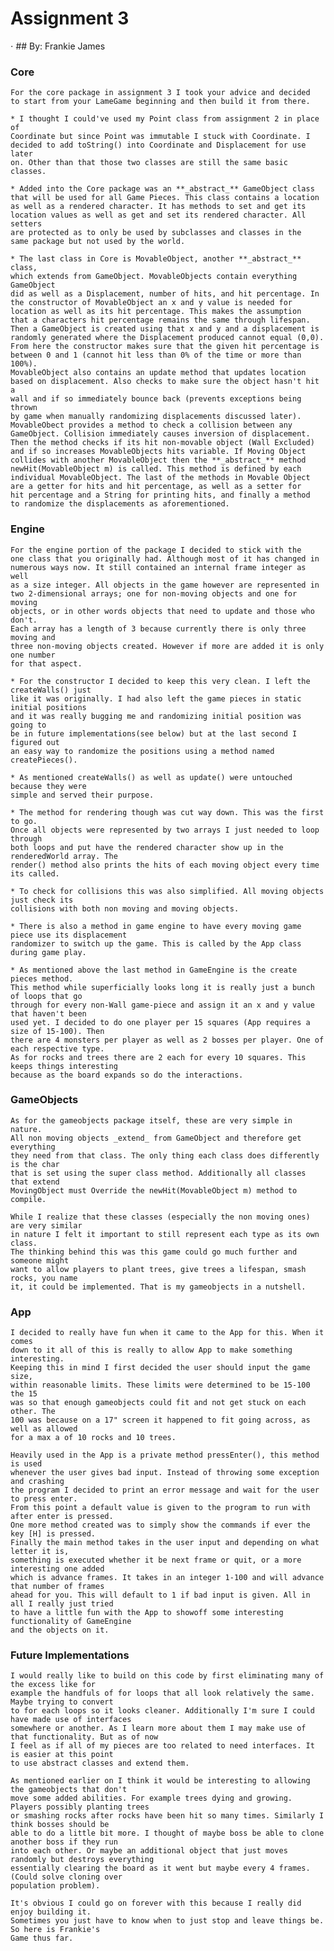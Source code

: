 # Assignment 3
⋅ ## By: Frankie James

### Core
    For the core package in assignment 3 I took your advice and decided 
    to start from your LameGame beginning and then build it from there.

    * I thought I could've used my Point class from assignment 2 in place of 
    Coordinate but since Point was immutable I stuck with Coordinate. I 
    decided to add toString() into Coordinate and Displacement for use later
    on. Other than that those two classes are still the same basic classes.

    * Added into the Core package was an **_abstract_** GameObject class 
    that will be used for all Game Pieces. This class contains a location
    as well as a rendered character. It has methods to set and get its
    location values as well as get and set its rendered character. All setters
    are protected as to only be used by subclasses and classes in the 
    same package but not used by the world. 

    * The last class in Core is MovableObject, another **_abstract_** class,
    which extends from GameObject. MovableObjects contain everything GameObject 
    did as well as a Displacement, number of hits, and hit percentage. In
    the constructor of MovableObject an x and y value is needed for 
    location as well as its hit percentage. This makes the assumption
    that a characters hit percentage remains the same through lifespan.
    Then a GameObject is created using that x and y and a displacement is
    randomly generated where the Displacement produced cannot equal (0,0).
    From here the constructor makes sure that the given hit percentage is 
    between 0 and 1 (cannot hit less than 0% of the time or more than 100%).
    MovableObject also contains an update method that updates location 
    based on displacement. Also checks to make sure the object hasn't hit a 
    wall and if so immediately bounce back (prevents exceptions being thrown
    by game when manually randomizing displacements discussed later).
    MovableObect provides a method to check a collision between any 
    GameObject. Collision immediately causes inversion of displacement.
    Then the method checks if its hit non-movable object (Wall Excluded) 
    and if so increases MovableObjects hits variable. If Moving Object
    collides with another MovableObject then the **_abstract_** method
    newHit(MovableObject m) is called. This method is defined by each 
    individual MovableObject. The last of the methods in Movable Object 
    are a getter for hits and hit percentage, as well as a setter for 
    hit percentage and a String for printing hits, and finally a method
    to randomize the displacements as aforementioned.

### Engine
    For the engine portion of the package I decided to stick with the
    one class that you originally had. Although most of it has changed in
    numerous ways now. It still contained an internal frame integer as well
    as a size integer. All objects in the game however are represented in
    two 2-dimensional arrays; one for non-moving objects and one for moving
    objects, or in other words objects that need to update and those who don't.
    Each array has a length of 3 because currently there is only three moving and
    three non-moving objects created. However if more are added it is only one number
    for that aspect.

    * For the constructor I decided to keep this very clean. I left the createWalls() just
    like it was originally. I had also left the game pieces in static initial positions
    and it was really bugging me and randomizing initial position was going to 
    be in future implementations(see below) but at the last second I figured out
    an easy way to randomize the positions using a method named createPieces().

    * As mentioned createWalls() as well as update() were untouched because they were 
    simple and served their purpose. 

    * The method for rendering though was cut way down. This was the first to go. 
    Once all objects were represented by two arrays I just needed to loop through 
    both loops and put have the rendered character show up in the renderedWorld array. The 
    render() method also prints the hits of each moving object every time its called. 

    * To check for collisions this was also simplified. All moving objects just check its
    collisions with both non moving and moving objects.

    * There is also a method in game engine to have every moving game piece use its displacement 
    randomizer to switch up the game. This is called by the App class during game play.

    * As mentioned above the last method in GameEngine is the create pieces method.
    This method while superficially looks long it is really just a bunch of loops that go
    through for every non-Wall game-piece and assign it an x and y value that haven't been
    used yet. I decided to do one player per 15 squares (App requires a size of 15-100). Then
    there are 4 monsters per player as well as 2 bosses per player. One of each respective type.
    As for rocks and trees there are 2 each for every 10 squares. This keeps things interesting
    because as the board expands so do the interactions.

### GameObjects
    As for the gameobjects package itself, these are very simple in nature.
    All non moving objects _extend_ from GameObject and therefore get everything 
    they need from that class. The only thing each class does differently is the char
    that is set using the super class method. Additionally all classes that extend
    MovingObject must Override the newHit(MovableObject m) method to compile. 

    While I realize that these classes (especially the non moving ones) are very similar
    in nature I felt it important to still represent each type as its own class.
    The thinking behind this was this game could go much further and someone might
    want to allow players to plant trees, give trees a lifespan, smash rocks, you name
    it, it could be implemented. That is my gameobjects in a nutshell.
### App
    I decided to really have fun when it came to the App for this. When it comes
    down to it all of this is really to allow App to make something interesting.
    Keeping this in mind I first decided the user should input the game size,
    within reasonable limits. These limits were determined to be 15-100 the 15
    was so that enough gameobjects could fit and not get stuck on each other. The
    100 was because on a 17" screen it happened to fit going across, as well as allowed
    for a max a of 10 rocks and 10 trees.

    Heavily used in the App is a private method pressEnter(), this method is used 
    whenever the user gives bad input. Instead of throwing some exception and crashing
    the program I decided to print an error message and wait for the user to press enter.
    From this point a default value is given to the program to run with after enter is pressed.
    One more method created was to simply show the commands if ever the key [H] is pressed.
    Finally the main method takes in the user input and depending on what letter it is,
    something is executed whether it be next frame or quit, or a more interesting one added
    which is advance frames. It takes in an integer 1-100 and will advance that number of frames
    ahead for you. This will default to 1 if bad input is given. All in all I really just tried
    to have a little fun with the App to showoff some interesting functionality of GameEngine 
    and the objects on it.

### Future Implementations
    I would really like to build on this code by first eliminating many of the excess like for
    example the handfuls of for loops that all look relatively the same. Maybe trying to convert
    to for each loops so it looks cleaner. Additionally I'm sure I could have made use of interfaces
    somewhere or another. As I learn more about them I may make use of that functionality. But as of now
    I feel as if all of my pieces are too related to need interfaces. It is easier at this point
    to use abstract classes and extend them.

    As mentioned earlier on I think it would be interesting to allowing the gameobjects that don't
    move some added abilities. For example trees dying and growing. Players possibly planting trees
    or smashing rocks after rocks have been hit so many times. Similarly I think bosses should be 
    able to do a little bit more. I thought of maybe boss be able to clone another boss if they run 
    into each other. Or maybe an additional object that just moves randomly but destroys everything 
    essentially clearing the board as it went but maybe every 4 frames. (Could solve cloning over 
    population problem).

    It's obvious I could go on forever with this because I really did enjoy building it.
    Sometimes you just have to know when to just stop and leave things be. So here is Frankie's
    Game thus far.
    
